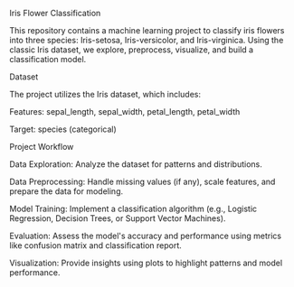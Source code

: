 Iris Flower Classification

This repository contains a machine learning project to classify iris flowers into three species: Iris-setosa, Iris-versicolor, and Iris-virginica. Using the classic Iris dataset, we explore, preprocess, visualize, and build a classification model.

Dataset

The project utilizes the Iris dataset, which includes:

Features: sepal_length, sepal_width, petal_length, petal_width

Target: species (categorical)

Project Workflow

Data Exploration: Analyze the dataset for patterns and distributions.

Data Preprocessing: Handle missing values (if any), scale features, and prepare the data for modeling.

Model Training: Implement a classification algorithm (e.g., Logistic Regression, Decision Trees, or Support Vector Machines).

Evaluation: Assess the model's accuracy and performance using metrics like confusion matrix and classification report.

Visualization: Provide insights using plots to highlight patterns and model performance.
